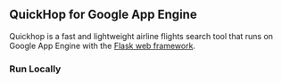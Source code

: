 ## QuickHop for Google App Engine

Quickhop is a fast and lightweight airline flights search tool that runs
on Google App Engine with the [Flask web framework](http://flask.pocoo.org).

### Run Locally

